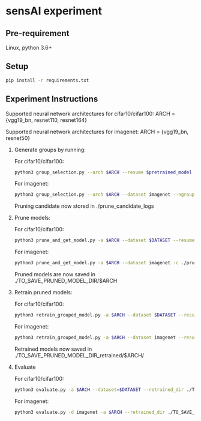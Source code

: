 # sensAI experiment

## Pre-requirement

Linux, python 3.6+

## Setup

```bash
pip install -r requirements.txt
```

## Experiment Instructions

Supported neural network architectures for cifar10/cifar100: ARCH = {vgg19_bn, resnet110, resnet164}

Supported neural network architectures for imagenet: ARCH = {vgg19_bn, resnet50}


1. Generate groups by running:
   
   For cifar10/cifar100:
   ```bash
   python3 group_selection.py --arch $ARCH --resume $pretrained_model --dataset $DATASET --ngroups $number_of_groups --gpu_num $number_of_gpu 
   ```
   For imagenet:
   ```bash
   python3 group_selection.py --arch $ARCH --dataset imagenet --ngroups $number_of_groups --gpu_num $number_of_gpu --data /path_to_imagenet_dataset
   ```
   
   Pruning candidate now stored in ./prune_candidate_logs
   
2. Prune models:
    
   For cifar10/cifar100:
   ```bash
   python3 prune_and_get_model.py -a $ARCH --dataset $DATASET --resume $pretrained_model  -c ./prune_candidate_logs/ -s ./TO_SAVE_PRUNED_MODEL_DIR
   ```
   For imagenet:
   ```bash
   python3 prune_and_get_model.py -a $ARCH --dataset imagenet -c ./prune_candidate_logs/ -s ./TO_SAVE_PRUNED_MODEL_DIR --pretrained
   ```
   
   Pruned models are now saved in ./TO_SAVE_PRUNED_MODEL_DIR/$ARCH
   
3. Retrain pruned models:
  
   For cifar10/cifar100:
   ```bash
   python3 retrain_grouped_model.py -a $ARCH --dataset $DATASET --resume ./TO_SAVE_PRUNED_MODEL_DIR/ --train_batch $batch_size --epochs $number_you_choose --num_gpus $number_of_gpus_to_run_on
   ```
   For imagenet:
   ```bash
   python3 retrain_grouped_model.py -a $ARCH --dataset imagenet --resume ./TO_SAVE_PRUNED_MODEL_DIR/ --epochs $number_you_choose --num_gpus $number_of_gpus_to_run_on --train_batch $batch_size --data /path_to_imagenet_dataset
   ```
   
   Retrained models now saved in ./TO_SAVE_PRUNED_MODEL_DIR_retrained/$ARCH/
   
4. Evaluate

   For cifar10/cifar100:
   ```bash
   python3 evaluate.py -a $ARCH --dataset=$DATASET --retrained_dir ./TO_SAVE_PRUNED_MODEL_DIR_retrained --test-batch $batch_size
   ```
   For imagenet:
   ```bash
   python3 evaluate.py -d imagenet -a $ARCH --retrained_dir ./TO_SAVE_PRUNED_MODEL_DIR_retrained --data /path_to_imagenet_dataset
   ```